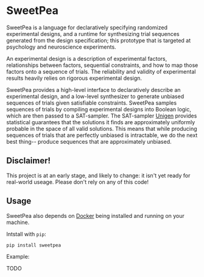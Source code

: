 SweetPea
========

SweetPea is a language for declaratively specifying randomized experimental designs, and a runtime for synthesizing trial sequences generated from the design specification; this prototype that is targeted at psychology and neuroscience experiments. 

An experimental design is a description of experimental factors, relationships between factors, sequential constraints, and how to map those factors onto a sequence of trials. The reliability and validity of experimental results heavily relies on rigorous experimental design.

SweetPea provides a high-level interface to declaratively describe an experimental design, and a low-level synthesizer to generate unbiased sequences of trials given satisfiable constraints. SweetPea samples sequences of trials by compiling experimental designs into Boolean logic, which are then passed to a SAT-sampler. The SAT-sampler [Unigen](https://bitbucket.org/kuldeepmeel/unigen) provides statistical guarantees that the solutions it finds are approximately uniformly probable in the space of all valid solutions. This means that while producing sequences of trials that are perfectly unbiased is intractable, we do the next best thing-- produce sequences that are approximately unbiased.


## Disclaimer!

This project is at an early stage, and likely to change: it isn't yet ready for real-world useage. Please don't rely on any of this code!


## Usage

SweetPea also depends on [Docker][1] being installed and running on your machine. 

Intstall with `pip`:

```
pip install sweetpea
```

Example:

TODO

[1]: https://www.docker.com/

